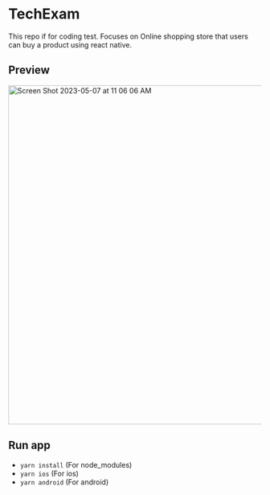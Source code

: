 # TechExam

This repo if for coding test. Focuses on Online shopping store that users can buy a product using react native.

## Preview
<img width="674" alt="Screen Shot 2023-05-07 at 11 06 06 AM" src="https://user-images.githubusercontent.com/74890149/236655881-f17fe902-008f-4a6a-8aa2-b6f707f8a27c.png">


## Run app

-   `yarn install` (For node_modules)
-   `yarn ios`  (For ios)
-   `yarn android` (For android)

